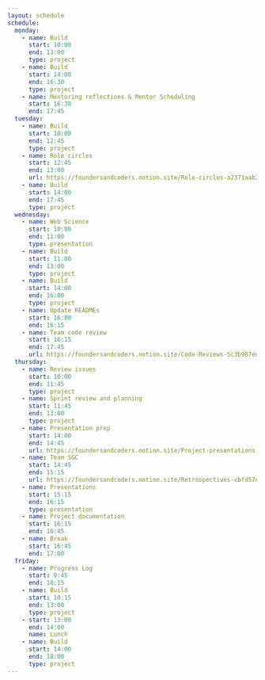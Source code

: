 ```yaml
---
layout: schedule
schedule:
  monday:
    - name: Build
      start: 10:00
      end: 13:00
      type: project
    - name: Build
      start: 14:00
      end: 16:30
      type: project
    - name: Mentoring reflections & Mentor Scheduling
      start: 16:30
      end: 17:45
  tuesday:
    - name: Build
      start: 10:00
      end: 12:45
      type: project
    - name: Role circles
      start: 12:45
      end: 13:00
      url: https://foundersandcoders.notion.site/Role-circles-a2371aab24f34955a69904b87ffc1f05
    - name: Build
      start: 14:00
      end: 17:45
      type: project
  wednesday:
    - name: Web Science
      start: 10:00
      end: 11:00
      type: presentation
    - name: Build
      start: 11:00
      end: 13:00
      type: project
    - name: Build
      start: 14:00
      end: 16:00
      type: project
    - name: Update READMEs
      start: 16:00
      end: 16:15
    - name: Team code review
      start: 16:15
      end: 17:45
      url: https://foundersandcoders.notion.site/Code-Reviews-5c3b987ed1204e46b4c738da538a758c
  thursday:
    - name: Review issues
      start: 10:00
      end: 11:45
      type: project
    - name: Sprint review and planning
      start: 11:45
      end: 13:00
      type: project
    - name: Presentation prep
      start: 14:00
      end: 14:45
      url: https://foundersandcoders.notion.site/Project-presentations-d8787b65e78a4314b62475552e7989e9
    - name: Team SGC
      start: 14:45
      end: 15:15
      url: https://foundersandcoders.notion.site/Retrospectives-cbfd57e19cd24c61a6bd8db16fe0f347
    - name: Presentations
      start: 15:15
      end: 16:15
      type: presentation
    - name: Project documentation
      start: 16:15
      end: 16:45
    - name: Break
      start: 16:45
      end: 17:00
  friday:
    - name: Progress Log
      start: 9:45
      end: 10:15
    - name: Build
      start: 10:15
      end: 13:00
      type: project
    - start: 13:00
      end: 14:00
      name: Lunch
    - name: Build
      start: 14:00
      end: 18:00
      type: project
---
```

